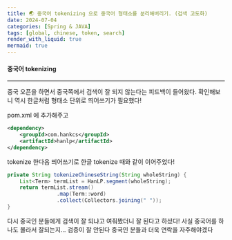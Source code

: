 ```yaml
---
title: 🌏 중국어 tokenizing 으로 중국어 형태소를 분리해버리기. (검색 고도화)
date: 2024-07-04
categories: [Spring & JAVA]
tags: [global, chinese, token, search]
render_with_liquid: true
mermaid: true
---
```

#### 중국어 tokenizing
---
중국 오픈을 하면서 중국쪽에서 검색이 잘 되지 않는다는 피드백이 들어왔다. 확인해보니 역시 한글처럼 형태소 단위로 띄어쓰기가 필요했다!

pom.xml 에 추가해주고
```xml
<dependency>
    <groupId>com.hankcs</groupId>
    <artifactId>hanlp</artifactId>
</dependency>
```

tokenize 한다음 띄어쓰기로 한글 tokenize 때와 같이 이어주었다!

```java
private String tokenizeChineseString(String wholeString) {
	List<Term> termList = HanLP.segment(wholeString);
    return termList.stream()
                .map(Term::word)
                .collect(Collectors.joining(" "));
}
```

다시 중국인 분들에게 검색이 잘 되냐고 여줘봤더니 잘 된다고 하셨다! 사실 중국어를 하나도 몰라서 잘되는지... 검증이 잘 안된다 중국인 분들과 더욱 연락을 자주해야겠다
